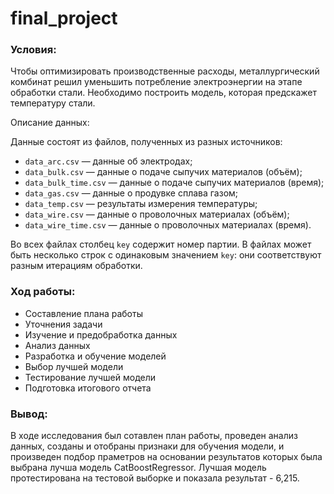 # final_project

### Условия:
Чтобы оптимизировать производственные расходы, металлургический комбинат решил уменьшить потребление электроэнергии на этапе обработки стали. Необходимо построить модель, которая предскажет температуру стали.

Описание данных:

Данные состоят из файлов, полученных из разных источников:

- `data_arc.csv` — данные об электродах;
- `data_bulk.csv` — данные о подаче сыпучих материалов (объём);
- `data_bulk_time.csv` *—* данные о подаче сыпучих материалов (время);
- `data_gas.csv` — данные о продувке сплава газом;
- `data_temp.csv` — результаты измерения температуры;
- `data_wire.csv` — данные о проволочных материалах (объём);
- `data_wire_time.csv` — данные о проволочных материалах (время).

Во всех файлах столбец `key` содержит номер партии. В файлах может быть несколько строк с одинаковым значением `key`: они соответствуют разным итерациям обработки.

### Ход работы:
- Составление плана работы
- Уточнения задачи
- Изучение и предобработка данных
- Анализ данных
- Разработка и обучение моделей
- Выбор лучшей модели
- Тестирование лучшей модели
- Подготовка итогового отчета

### Вывод:
В ходе исследования был сотавлен план работы, проведен анализ данных, созданы и отобраны признаки для обучения модели, и произведен подбор праметров на оcновании результатов которых была выбрана лучша модель CatBoostRegressor. Лучшая модель протестирована на тестовой выборке и показала результат - 6,215.
